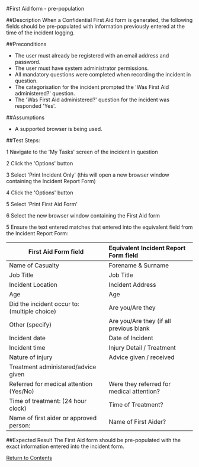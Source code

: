 #First Aid form - pre-population

##Description
When a Confidential First Aid form is generated, the following fields should be pre-populated with information previously entered at the time of the incident logging.

##Preconditions
+ The user must already be registered with an email address and password.
+ The user must have system administrator permissions.
+ All mandatory questions were completed when recording the incident in question.
+ The categorisation for the incident prompted the 'Was First Aid administered?' question.
+ The 'Was First Aid administered?' question for the incident was responded 'Yes'.

##Assumptions
+ A supported browser is being used.

##Test Steps:

1 Navigate to the 'My Tasks' screen of the incident in question

2 Click the 'Options' button

3 Select 'Print Incident Only' (this will open a new browser window containing the Incident Report Form)

4 Click the 'Options' button

5 Select 'Print First Aid Form'

6 Select the new browser window containing the First Aid form

5 Ensure the text entered matches that entered into the equivalent field from the Incident Report Form:

|First Aid Form field|Equivalent Incident Report Form field
|--|:--|
|Name of Casualty|Forename & Surname|
|Job Title|Job Title|
|Incident Location|Incident Address|
|Age|Age|
|Did the incident occur to: (multiple choice)|Are you/Are they|
|Other (specify)|Are you/Are they (if all previous blank|
|Incident date|Date of Incident|
|Incident time|Injury Detail / Treatment|
|Nature of injury|Advice given / received|
|Treatment administered/advice given|
|Referred for medical attention (Yes/No)|Were they referred for medical attention?|
|Time of treatment: (24 hour clock)|Time of Treatment?|
|Name of first aider or approved person:|Name of First Aider?|

##Expected Result
The First Aid form should be pre-populated with the exact information entered into the incident form.

[Return to Contents](contents.md)
